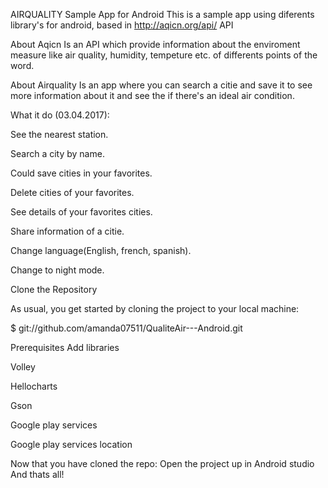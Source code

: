 AIRQUALITY 
Sample App for Android
This is a sample app using diferents library's for android, based in http://aqicn.org/api/ API

About Aqicn
Is an API which provide information about the enviroment measure like air quality, humidity, tempeture etc. of differents points of the word.

About Airquality
Is an app where you can search a citie and save it to see more information about it and see the if there's an ideal air condition.

What it do (03.04.2017):

See the nearest station.

Search a city by name.

Could save cities in your favorites.

Delete cities of your favorites.

See details of your favorites cities.

Share information of a citie.

Change language(English, french, spanish).

Change to night mode.


Clone the Repository

As usual, you get started by cloning the project to your local machine:

$ git://github.com/amanda07511/QualiteAir---Android.git

Prerequisites
Add libraries

Volley

Hellocharts

Gson

Google play services

Google play services location


Now that you have cloned the repo:
Open the project up in Android studio
And thats all!
